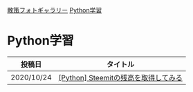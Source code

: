 [散策フォトギャラリー](./photogarally.html) [Python学習](./python.html)

# Python学習

|投稿日|タイトル|
|---|---|
|2020/10/24|[[Python] Steemitの残高を取得してみる](https://steemit.com/hive-101145/@yasu/2bhwam-python-steemit)|

